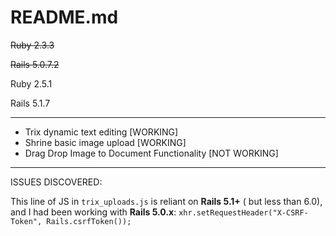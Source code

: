 # README.md

~~Ruby 2.3.3~~

~~Rails 5.0.7.2~~

Ruby 2.5.1

Rails 5.1.7

---

* Trix dynamic text editing [WORKING]
* Shrine basic image upload [WORKING]
* Drag Drop Image to Document Functionality [NOT WORKING]

---

ISSUES DISCOVERED:

This line of JS in `trix_uploads.js` is reliant on **Rails 5.1+** ( but less than 6.0), and I had been working with 
**Rails 5.0.x**:
`xhr.setRequestHeader("X-CSRF-Token", Rails.csrfToken());`
